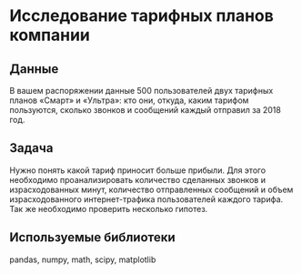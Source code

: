 # Исследование тарифных планов компании
## Данные
В вашем распоряжении данные 500 пользователей двух тарифных планов «Смарт» и «Ультра»: кто они, откуда, каким тарифом пользуются, сколько звонков и сообщений каждый отправил за 2018 год.
## Задача
Нужно понять какой тариф приносит больше прибыли. Для этого необходимо проанализировать количество сделанных звонков и израсходованных минут, количество отправленных сообщений и объем израсходованного интернет-трафика пользователей каждого тарифа. Так же необходимо проверить несколько гипотез.
## Используемые библиотеки
pandas, numpy, math, scipy, matplotlib
